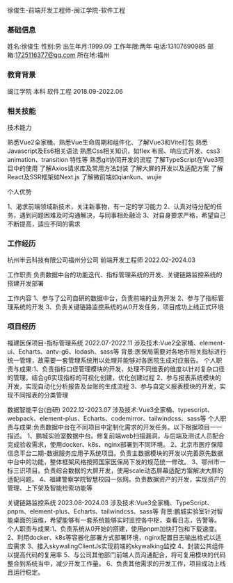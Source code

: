 徐俊生-前端开发工程师-闽江学院-软件工程

### 基础信息
姓名:徐俊生
性别:男
出生年月:1999.09
工作年限:两年
电话:13107690985
邮箱:1725116377@qq.com
所在地:福州

### 教育背景
闽江学院 本科 软件工程 2018.09-2022.06

### 相关技能

技术能力

熟悉Vue2全家桶、熟悉Vue生命周期和组件化、了解Vue3和Vite打包
熟悉Javascript及Es6相关语法
熟悉Css相关知识，如flex 布局、响应式开发、css3 animation、transition 特性等
熟悉git协同开发的流程
了解TypeScript在Vue3项目中的使用
了解Axios请求库及常用方法封装
了解大屏的开发以及适配方案
了解React及SSR框架如Next.js
了解微前端如qiankun、wujie

个人优势

1、渴求前端领域新技术，关注新事物，有一定的学习能力
2、认真对待分配的任务，遇到问题困难及时沟通解决，与同事相处融洽
3、对自身要求严格，希望自己不断提高，适应不同的需求

### 工作经历
杭州半云科技有限公司福州分公司 前端开发工程师 2022.02-2024.03

工作职责
    负责数据中台的功能迭代、指标管理系统的开发、关键链路监控系统的搭建开发部署

工作内容
    1、参与了公司自研的数据中台，负责前端的业务开发
    2、参与了指标管理系统的开发
    3、负责关键链路监控系统的从0开发任务，项目成功上线正式环境

### 项目经历
福建医保项目-指标管理系统 2022.07-2022.11
涉及技术:Vue2全家桶、element-ui、Echarts、antv-g6、lodash、sass等
背景:医保局需要对各地市相关指标进行统一管理，故需要一套管理系统用以处理并能够对各医院生成对应报告。
个人职责与成果:1、负责指标口径管理模块的开发，处理不同维表的维度以针对复杂口径的管理。结合g6实现指标的可视化创建，优化创建过程
              2、参与报表系统模块的开发，实现自动化分析报告及台账的生成流程
              3、参与自定义报表模块的开发，实现不同报表的分类管理

数据智能平台(自研) 2022.12-2023.07
涉及技术:Vue3全家桶、typescript、webpack、element-plus、Echarts、codemirror、tailwindcss、sass等
个人职责与成果:负责数据中台在不同项目中定制化需求的开发任务。以下根据项目一一描述。
              1、鹏城实验室数据中台。修复前端web扫描漏洞，与后端及测试人员配合完成验收需求，使用docker、k8s、nginx部署到不同环境。
              2、北京市医疗保障信息平台二期-数据服务应用子系统项目。负责主数据模块的开发以完善原先数据中台中的功能，整体框架风格按照国家医保局下发的规范统一修改。
              3、鄂州市一标三识项目。负责综合数据的大屏开发，使用scale动态屏幕适配方案解决大屏的适配问题。
              4、福建警察学院智慧校园一张网。负责数据资产的开发，实现资产的管理、上下架及智能检索功能等

关键链路监控系统 2023.08-2024.03
涉及技术:Vue3全家桶、TypeScript、pnpm、element-plus、Echarts、tailwindcss、sass等
背景:鹏城实验室针对智能桌面的运维，希望能够有一套系统能够实时监控各中枢，查看日志，告警等。
个人职责与成果:1、负责系统从0开始的搭建，使用pnpm加快打包和下载速度。
              2、利用docker、k8s等容器化部署方式部署环境，nginx配置日志输出格式以适应需求
              3、接入skywalingClientJs实现前端的skywalking监控
              4、封装公共组件以提高代码的复用率
              5、与公司其他部门前端人员沟通配合，将可复用模块的代码整合到系统当中，减少开发工作量。
              6、负责其他需求的开发工作，项目成功上线且运行稳定。

